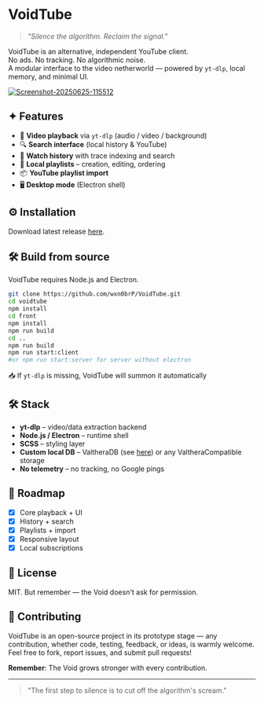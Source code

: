 # VoidTube

> _"Silence the algorithm. Reclaim the signal."_

VoidTube is an alternative, independent YouTube client.  
No ads. No tracking. No algorithmic noise.  
A modular interface to the video netherworld — powered by `yt-dlp`, local memory, and minimal UI.

<a href="https://ibb.co/KcNgsDJ9"><img src="https://i.ibb.co/DPGFMYZ7/Screenshot-20250625-115512.png" alt="Screenshot-20250625-115512" border="0"></a>

## ✦ Features

- 🎥 **Video playback** via `yt-dlp` (audio / video / background)
- 🔍 **Search interface** (local history & YouTube)
- 📜 **Watch history** with trace indexing and search
- 📂 **Local playlists** – creation, editing, ordering
- 📦 **YouTube playlist import**
- 🖥️ **Desktop mode** (Electron shell)

## ⚙️ Installation

Download latest release [here](https://github.com/wxn0brP/VoidTube/releases).

## 🛠 Build from source

VoidTube requires Node.js and Electron.

```bash
git clone https://github.com/wxn0brP/VoidTube.git
cd voidtube
npm install
cd front
npm install
npm run build
cd ..
npm run build
npm run start:client
#or npm run start:server for server without electron
````

📥 If `yt-dlp` is missing, VoidTube will summon it automatically

## 🛠 Stack

* **yt-dlp** – video/data extraction backend
* **Node.js / Electron** – runtime shell
* **SCSS** – styling layer
* **Custom local DB** – ValtheraDB (see [here](https://github.com/wxn0brP/ValtheraDB)) or any ValtheraCompatible storage
* **No telemetry** – no tracking, no Google pings

## 🧪 Roadmap

* [x] Core playback + UI
* [x] History + search
* [x] Playlists + import
* [x] Responsive layout
* [x] Local subscriptions

## 🧷 License

MIT. But remember — the Void doesn't ask for permission.

## 🤝 Contributing 

VoidTube is an open-source project in its prototype stage — any contribution, whether code, testing, feedback, or ideas, is warmly welcome. Feel free to fork, report issues, and submit pull requests! 

**Remember**: The Void grows stronger with every contribution.

--- 
> "The first step to silence is to cut off the algorithm's scream."